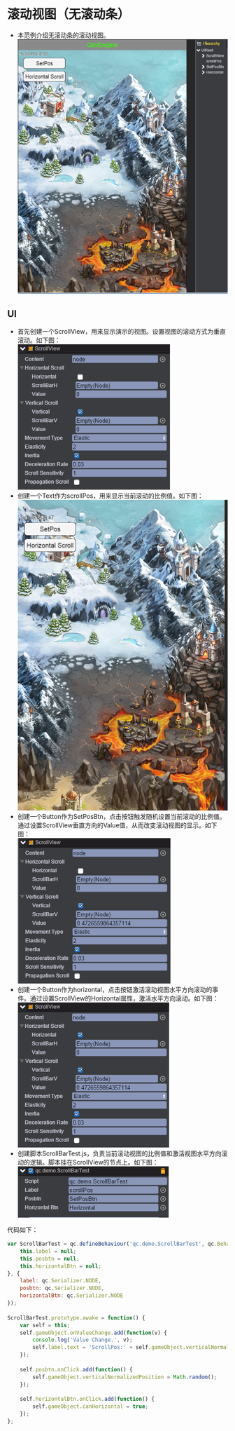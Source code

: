 # 滚动视图（无滚动条）

* 本范例介绍无滚动条的滚动视图。<br>
![](images\UI.png)

## UI

* 首先创建一个ScrollView，用来显示演示的视图。设置视图的滚动方式为垂直滚动。如下图：<br>
![](images\scrollview.png)
* 创建一个Text作为scrollPos，用来显示当前滚动的比例值。如下图：<br>
![](images\scrollPos.png)
* 创建一个Button作为SetPosBtn，点击按钮触发随机设置当前滚动的比例值。通过设置ScrollView垂直方向的Value值，从而改变滚动视图的显示。如下图：<br>
![](images\scrollviewv.png)
* 创建一个Button作为horizontal，点击按钮激活滚动视图水平方向滚动的事件。通过设置ScrollView的Horizontal属性，激活水平方向滚动。如下图：<br>
![](images\scrollviewh.png)
* 创建脚本ScrollBarTest.js，负责当前滚动视图的比例值和激活视图水平方向滚动的逻辑。脚本挂在ScrollView的节点上。如下图：<br>
![](images\test.png)<br>

代码如下：<br>

```javascript
var ScrollBarTest = qc.defineBehaviour('qc.demo.ScrollBarTest', qc.Behaviour, function() {
    this.label = null;
    this.posbtn = null;
    this.horizontalBtn = null;
}, {
    label: qc.Serializer.NODE,
    posbtn: qc.Serializer.NODE,
    horizontalBtn: qc.Serializer.NODE
});

ScrollBarTest.prototype.awake = function() {
    var self = this;
    self.gameObject.onValueChange.add(function(v) {
        console.log('Value Change.', v);
        self.label.text = 'ScrollPos:' + self.gameObject.verticalNormalizedPosition.toFixed(2);
    });

    self.posbtn.onClick.add(function() {
        self.gameObject.verticalNormalizedPosition = Math.random();
    });

    self.horizontalBtn.onClick.add(function() {
        self.gameObject.canHorizontal = true;
    });
};
```


